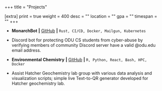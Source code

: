 +++
title = "Projects"

[extra]
print = true
weight = 400
desc = ""
location = ""
gpa = ""
timespan = ""
+++
* __MonarchBot__ __\|__ [GitHub](https://github.com/lamalex/monarch-bot) __\|__ `Rust, CI/CD, Docker, Mailgun, Kubernetes`
* Discord bot for protecting ODU CS students from cyber-abuse by verifying members of community Discord server have a valid @odu.edu email address.
 
* __Environmental Chemistry__ __\|__ [GitHub](https://github.com/lamalex/chem-lab-support) __\|__ `R, Python, React, Bash, HPC, Docker`
* Assist Hatcher Geochemistry lab group with various data analysis and visualization scripts; simple live Text-to-QR generator developed for Hatcher geochemistry lab.
